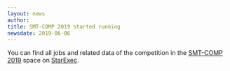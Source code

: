 ```yaml
---
layout: news
author:
title: SMT-COMP 2019 started running
newsdate: 2019-06-06
---
```

You can find all jobs and related data of the competition in the [SMT-COMP 2019](https://www.starexec.org/starexec/secure/explore/spaces.jsp?id=339043) space on [StarExec](https://www.starexec.org).
